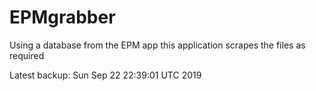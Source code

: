 # EPMgrabber
Using a database from the EPM app this application scrapes the files as required


Latest backup: Sun Sep 22 22:39:01 UTC 2019
